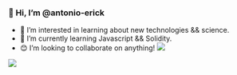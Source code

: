 ### 👋 Hi, I’m @antonio-erick
- 👀 I’m interested in learning about new technologies && science.
- 🌱 I’m currently learning Javascript && Solidity.
- 😊 I’m looking to collaborate on anything!
![](https://github.com/antonio-erick/github-stats/blob/master/generated/overview.svg)

![](https://github.com/antonio-erick/github-stats/blob/master/generated/languages.svg)

